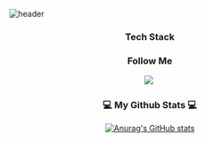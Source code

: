![header](https://capsule-render.vercel.app/api?type=soft&color=hexacode000000&text=Welcome!&fontColor=8000FF&fontAlign=78&animation=fadeIn)
</p>


<h3 align="center"> Tech Stack </h3>
<p align="center">
</p>

<h3 align="center"> Follow Me </h3>
<p align="center">
  <a href="https://instagram.com/gmlwo_00?igshid=YmMyMTA2M2Y="><img src="https://img.shields.io/badge/Instagram-E4405F?style=flat-square&logo=Instagram&logoColor=white&link=https://instagram.com/gmlwo_00?igshid=YmMyMTA2M2Y="/></a>&nbsp
</p>
<h3 align="center">💻 My Github Stats 💻</h3>
<div align="center">

[![Anurag's GitHub stats](https://github-readme-stats.vercel.app/api?username=chlgmlwo&hide_title=true&show_icons=true&include_all_commits=true&disable_animations=true&theme=midnight-purple)](https://github.com/anuraghazra/github-readme-stats)
</div>
